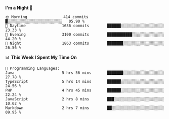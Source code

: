 <!--START_SECTION:waka-->
**I'm a Night 🦉** 

```text
🌞 Morning                414 commits         █░░░░░░░░░░░░░░░░░░░░░░░░   05.90 % 
🌆 Daytime                1636 commits        ██████░░░░░░░░░░░░░░░░░░░   23.33 % 
🌃 Evening                3100 commits        ███████████░░░░░░░░░░░░░░   44.20 % 
🌙 Night                  1863 commits        ███████░░░░░░░░░░░░░░░░░░   26.56 % 
```


📊 **This Week I Spent My Time On** 

```text
💬 Programming Languages: 
Java                     5 hrs 56 mins       ███████░░░░░░░░░░░░░░░░░░   27.78 % 
TypeScript               5 hrs 14 mins       ██████░░░░░░░░░░░░░░░░░░░   24.56 % 
PHP                      4 hrs 45 mins       ██████░░░░░░░░░░░░░░░░░░░   22.24 % 
JavaScript               2 hrs 8 mins        ███░░░░░░░░░░░░░░░░░░░░░░   10.02 % 
Markdown                 2 hrs 7 mins        ██░░░░░░░░░░░░░░░░░░░░░░░   09.95 % 
```


<!--END_SECTION:waka-->

